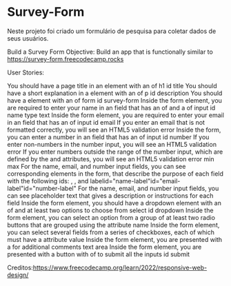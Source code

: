 # Survey-Form

Neste projeto foi criado um formulário de pesquisa para coletar dados de seus usuários.

Build a Survey Form
Objective: Build an app that is functionally similar to https://survey-form.freecodecamp.rocks

User Stories:

You should have a page title in an element with an of h1 id title
You should have a short explanation in a element with an of p id description
You should have a element with an of form id survey-form
Inside the form element, you are required to enter your name in an field that has an of and a of input id name type text
Inside the form element, you are required to enter your email in an field that has an of input id email
If you enter an email that is not formatted correctly, you will see an HTML5 validation error
Inside the form, you can enter a number in an field that has an of input id number
If you enter non-numbers in the number input, you will see an HTML5 validation error
If you enter numbers outside the range of the number input, which are defined by the and attributes, you will see an HTML5 validation error min max
For the name, email, and number input fields, you can see corresponding elements in the form, that describe the purpose of each field with the following ids: , , and labelid="name-label"id="email-label"id="number-label"
For the name, email, and number input fields, you can see placeholder text that gives a description or instructions for each field
Inside the form element, you should have a dropdown element with an of and at least two options to choose from select id dropdown
Inside the form element, you can select an option from a group of at least two radio buttons that are grouped using the attribute name
Inside the form element, you can select several fields from a series of checkboxes, each of which must have a attribute value
Inside the form element, you are presented with a for additional comments text area
Inside the form element, you are presented with a button with of to submit all the inputs id submit

Creditos:https://www.freecodecamp.org/learn/2022/responsive-web-design/
